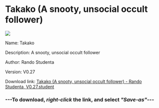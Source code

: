 # Takako (A snooty, unsocial occult follower)

<img src = "https://raw.githubusercontent.com/Arbiter1223/Koukou-Gurashi-Custom-Students/master/Students/Files/Takako%20(A%20snooty%2C%20unsocial%20occult%20follower).png">

Name: Takako

Description: A snooty, unsocial occult follower

Author: Rando Studenta

Version: V0.27

Download link: <a href="https://raw.githubusercontent.com/Arbiter1223/Koukou-Gurashi-Custom-Students/master/Students/Files/Takako%20(A%20snooty%2C%20unsocial%20occult%20follower)%20-%20Rando%20Studenta%2C%20V0.27.student">Takako (A snooty, unsocial occult follower) - Rando Studenta, V0.27.student</a>

### ---**To download, _right-click_ the link, and select _"Save-as"_**---

